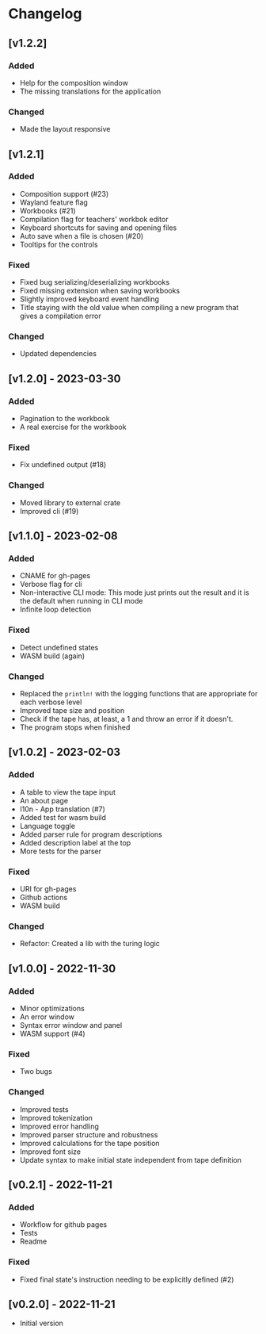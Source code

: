 # Changelog

## [v1.2.2]
### Added
- Help for the composition window
- The missing translations for the application

### Changed
- Made the layout responsive

## [v1.2.1]
### Added
- Composition support (#23)
- Wayland feature flag
- Workbooks (#21)
- Compilation flag for teachers' workbok editor
- Keyboard shortcuts for saving and opening files
- Auto save when a file is chosen (#20)
- Tooltips for the controls

### Fixed
- Fixed bug serializing/deserializing workbooks
- Fixed missing extension when saving workbooks
- Slightly improved keyboard event handling
- Title staying with the old value when compiling a new program that gives a compilation error

### Changed
- Updated dependencies

## [v1.2.0] - 2023-03-30
### Added
- Pagination to the workbook
- A real exercise for the workbook

### Fixed
- Fix undefined output (#18)

### Changed
- Moved library to external crate
- Improved cli (#19)

## [v1.1.0] - 2023-02-08
### Added
- CNAME for gh-pages
- Verbose flag for cli
- Non-interactive CLI mode: This mode just prints out the result and it is the default when running in CLI mode
- Infinite loop detection

### Fixed
- Detect undefined states
- WASM build (again)

### Changed 
- Replaced the `println!` with the logging functions that are appropriate for each verbose level
- Improved tape size and position
- Check if the tape has, at least, a 1 and throw an error if it doesn't.
- The program stops when finished

## [v1.0.2] - 2023-02-03
### Added
- A table to view the tape input
- An about page
- I10n - App translation (#7)
- Added test for wasm build
- Language toggle
- Added parser rule for program descriptions
- Added description label at the top
- More tests for the parser

### Fixed
- URI for gh-pages
- Github actions
- WASM build

### Changed
- Refactor: Created a lib with the turing logic

## [v1.0.0] - 2022-11-30
### Added
- Minor optimizations
- An error window
- Syntax error window and panel
- WASM support (#4)

### Fixed
- Two bugs

### Changed
- Improved tests
- Improved tokenization
- Improved error handling
- Improved parser structure and robustness
- Improved calculations for the tape position
- Improved font size
- Update syntax to make initial state independent from tape definition

## [v0.2.1] - 2022-11-21
### Added
- Workflow for github pages
- Tests
- Readme

### Fixed
- Fixed final state's instruction needing to be explicitly defined (#2)

## [v0.2.0] - 2022-11-21
- Initial version
